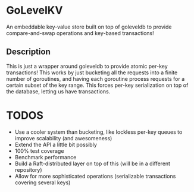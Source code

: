 # GoLevelKV
An embeddable key-value store built on top of goleveldb to provide compare-and-swap
operations and key-based transactions!

## Description
This is just a wrapper around goleveldb to provide atomic per-key transactions!
This works by just bucketing all the requests into a finite number of goroutines,
and having each goroutine process requests for a certain subset of the key
range. This forces per-key serialization on top of the database, letting us have
transactions.

# TODOS
- Use a cooler system than bucketing, like lockless per-key queues to improve
scalability (and awesomeness)
- Extend the API a little bit possibly
- 100% test coverage
- Benchmark performance
- Build a Raft-distributed layer on top of this (will be in a different repository)
- Allow for more sophisticated operations (serializable transactions covering several keys)
